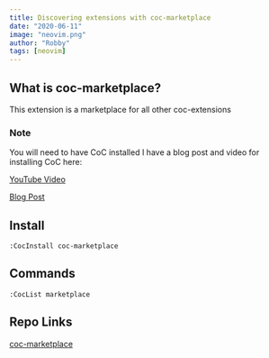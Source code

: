 ```yaml
---
title: Discovering extensions with coc-marketplace
date: "2020-06-11"
image: "neovim.png"
author: "Robby"
tags: [neovim]
---
```


## What is coc-marketplace?

This extension is a marketplace for all other coc-extensions

### Note

You will need to have CoC installed I have a blog post and video for installing CoC here:

[YouTube Video](https://www.youtube.com/watch?v=OXEVhnY621M)

[Blog Post](https://www.chrisatmachine.com/Neovim/04-vim-coc/)

## Install

```
:CocInstall coc-marketplace
```

## Commands

```
:CocList marketplace
```

## Repo Links

[coc-marketplace](https://github.com/fannheyward/coc-marketplace)
